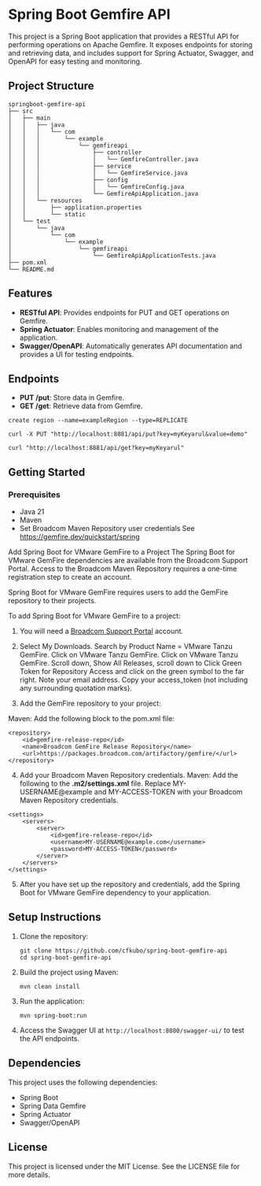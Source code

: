 # Spring Boot Gemfire API

This project is a Spring Boot application that provides a RESTful API for performing operations on Apache Gemfire. It exposes endpoints for storing and retrieving data, and includes support for Spring Actuator, Swagger, and OpenAPI for easy testing and monitoring.

## Project Structure

```
springboot-gemfire-api
├── src
│   ├── main
│   │   ├── java
│   │   │   └── com
│   │   │       └── example
│   │   │           └── gemfireapi
│   │   │               ├── controller
│   │   │               │   └── GemfireController.java
│   │   │               ├── service
│   │   │               │   └── GemfireService.java
│   │   │               ├── config
│   │   │               │   └── GemfireConfig.java
│   │   │               └── GemfireApiApplication.java
│   │   └── resources
│   │       ├── application.properties
│   │       └── static
│   └── test
│       └── java
│           └── com
│               └── example
│                   └── gemfireapi
│                       └── GemfireApiApplicationTests.java
├── pom.xml
└── README.md
```

## Features

- **RESTful API**: Provides endpoints for PUT and GET operations on Gemfire.
- **Spring Actuator**: Enables monitoring and management of the application.
- **Swagger/OpenAPI**: Automatically generates API documentation and provides a UI for testing endpoints.

## Endpoints

- **PUT /put**: Store data in Gemfire.
- **GET /get**: Retrieve data from Gemfire.


```
create region --name=exampleRegion --type=REPLICATE
```

```
curl -X PUT "http://localhost:8881/api/put?key=myKeyarul&value=demo"
```

```
curl "http://localhost:8881/api/get?key=myKeyarul"
```
## Getting Started

### Prerequisites

- Java 21 
- Maven
- Set Broadcom Maven Repository user credentials See https://gemfire.dev/quickstart/spring


Add Spring Boot for VMware GemFire to a Project
The Spring Boot for VMware GemFire dependencies are available from the Broadcom Support Portal. Access to the Broadcom Maven Repository requires a one-time registration step to create an account.

Spring Boot for VMware GemFire requires users to add the GemFire repository to their projects.

To add Spring Boot for VMware GemFire to a project:

1. You will need a [Broadcom Support Portal](https://support.broadcom.com/) account.

2. Select My Downloads. Search by Product Name = VMware Tanzu GemFire. Click on VMware Tanzu GemFire. Click on VMware Tanzu GemFire. Scroll down, Show All Releases, scroll down to Click Green Token for Repository Access and click on the green symbol to the far right. Note your email address. Copy your access_token (not including any surrounding quotation marks).

3. Add the GemFire repository to your project:
 
Maven: Add the following block to the pom.xml file:
```
<repository>
    <id>gemfire-release-repo</id>
    <name>Broadcom GemFire Release Repository</name>
    <url>https://packages.broadcom.com/artifactory/gemfire/</url>
</repository>
```
4. Add your Broadcom Maven Repository credentials.
Maven: Add the following to the **.m2/settings.xml** file. Replace MY-USERNAME@example and MY-ACCESS-TOKEN with your Broadcom Maven Repository credentials.

```
<settings>
    <servers>
        <server>
            <id>gemfire-release-repo</id>
            <username>MY-USERNAME@example.com</username>
            <password>MY-ACCESS-TOKEN</password>
        </server>
    </servers>
</settings>
```

5. After you have set up the repository and credentials, add the Spring Boot for VMware GemFire dependency to your application.




## Setup Instructions

1. Clone the repository:
   ```
   git clone https://github.com/cfkubo/spring-boot-gemfire-api
   cd spring-boot-gemfire-api
   ```

2. Build the project using Maven:
   ```
   mvn clean install
   ```

3. Run the application:
   ```
   mvn spring-boot:run
   ```

4. Access the Swagger UI at `http://localhost:8080/swagger-ui/` to test the API endpoints.

## Dependencies

This project uses the following dependencies:

- Spring Boot
- Spring Data Gemfire
- Spring Actuator
- Swagger/OpenAPI

## License

This project is licensed under the MIT License. See the LICENSE file for more details.